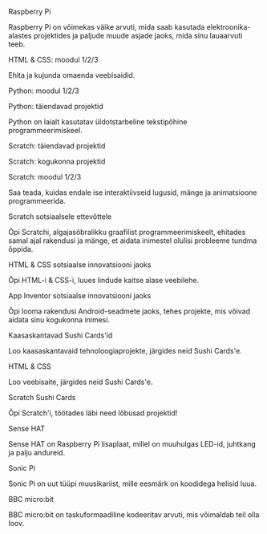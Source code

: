 Raspberry Pi

Raspberry Pi on võimekas väike arvuti, mida saab kasutada elektroonika-alastes projektides ja paljude muude asjade jaoks, mida sinu lauaarvuti teeb.

HTML & CSS: moodul 1/2/3

Ehita ja kujunda omaenda veebisaidid.

Python: moodul 1/2/3

Python: täiendavad projektid

Python on laialt kasutatav üldotstarbeline tekstipõhine programmeerimiskeel.

Scratch: täiendavad projektid

Scratch: kogukonna projektid

Scratch: moodul 1/2/3

Saa teada, kuidas endale ise interaktiivseid lugusid, mänge ja animatsioone programmeerida.

Scratch sotsiaalsele ettevõttele

Õpi Scratchi, algajasõbralikku graafilist programmeerimiskeelt, ehitades samal ajal rakendusi ja mänge, et aidata inimestel olulisi probleeme tundma õppida.

HTML & CSS sotsiaalse innovatsiooni jaoks

Õpi HTML-i & CSS-i, luues lindude kaitse alase veebilehe.

App Inventor sotsiaalse innovatsiooni jaoks

Õpi looma rakendusi Android-seadmete jaoks, tehes projekte, mis võivad aidata sinu kogukonna inimesi.

Kaasaskantavad Sushi Cards'id

Loo kaasaskantavaid tehnoloogiaprojekte, järgides neid Sushi Cards'e.

HTML & CSS

Loo veebisaite, järgides neid Sushi Cards'e.

Scratch Sushi Cards

Õpi Scratch'i, töötades läbi need lõbusad projektid!

Sense HAT

Sense HAT on Raspberry Pi lisaplaat, millel on muuhulgas LED-id, juhtkang ja palju andureid.

Sonic Pi

Sonic Pi on uut tüüpi muusikariist, mille eesmärk on koodidega helisid luua.

BBC micro:bit

BBC micro:bit on taskuformaadiline kodeeritav arvuti, mis võimaldab teil olla loov.